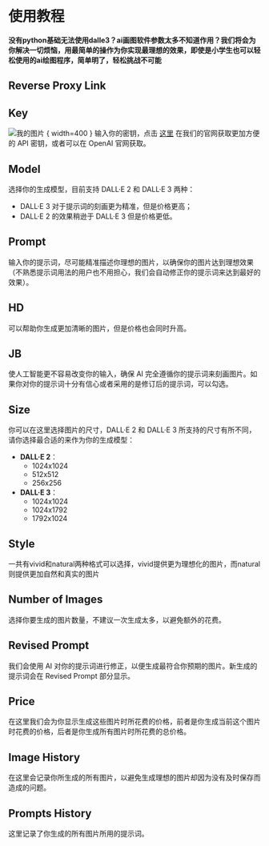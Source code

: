 # 使用教程

**没有python基础无法使用dalle3？ai画图软件参数太多不知道作用？我们将会为你解决一切烦恼，用最简单的操作为你实现最理想的效果，即使是小学生也可以轻松使用的ai绘图程序，简单明了，轻松挑战不可能**

## Reverse Proxy Link

## Key
![我的图片](./img/.png "这是图片标题")
{ width=400 }
输入你的密钥，点击 [这里](https://ai.voilatech.co.jp/) 在我们的官网获取更加方便的 API 密钥，或者可以在 OpenAI 官网获取。

## Model
选择你的生成模型，目前支持 DALL·E 2 和 DALL·E 3 两种：
- DALL·E 3 对于提示词的刻画更为精准，但是价格更高；
- DALL·E 2 的效果稍逊于 DALL·E 3 但是价格更低。

## Prompt
输入你的提示词，尽可能精准描述你理想的图片，以确保你的图片达到理想效果（不熟悉提示词用法的用户也不用担心，我们会自动修正你的提示词来达到最好的效果）。

## HD
可以帮助你生成更加清晰的图片，但是价格也会同时升高。

## JB
使人工智能更不容易改变你的输入，确保 AI 完全遵循你的提示词来刻画图片。如果你对你的提示词十分有信心或者采用的是修订后的提示词，可以勾选。

## Size
你可以在这里选择图片的尺寸，DALL·E 2 和 DALL·E 3 所支持的尺寸有所不同，请你选择最合适的来作为你的生成模型：
- **DALL·E 2**： 
  - 1024x1024
  - 512x512
  - 256x256
- **DALL·E 3**：
  - 1024x1024
  - 1024x1792
  - 1792x1024

## Style
一共有vivid和natural两种格式可以选择，vivid提供更为理想化的图片，而natural则提供更加自然和真实的图片

## Number of Images
选择你要生成的图片数量，不建议一次生成太多，以避免额外的花费。

## Revised Prompt
我们会使用 AI 对你的提示词进行修正，以便生成最符合你预期的图片。新生成的提示词会在 Revised Prompt 部分显示。

## Price
在这里我们会为你显示生成这些图片时所花费的价格，前者是你生成当前这个图片时花费的价格，后者是你生成所有图片时所花费的总价格。

## Image History
在这里会记录你所生成的所有图片，以避免生成理想的图片却因为没有及时保存而造成的问题。

## Prompts History
这里记录了你生成的所有图片所用的提示词。
